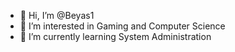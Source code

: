 - 👋 Hi, I’m @Beyas1
- 👀 I’m interested in Gaming and Computer Science
- 🌱 I’m currently learning System Administration

<!---
Beyas1/Beyas1 is a ✨ special ✨ repository because its `README.md` (this file) appears on your GitHub profile.
You can click the Preview link to take a look at your changes.
--->
